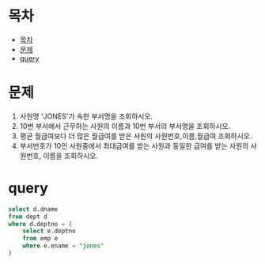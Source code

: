# 목차
- [목차](#목차)
- [문제](#문제)
- [query](#query)

# 문제
1. 사원명 'JONES'가 속한 부서명을 조회하시오.
2. 10번 부서에서 근무하는 사원의 이름과 10번 부서의 부서명을 조회하시오.
3. 평균 월급여보다 더 많은 월급여를 받은 사원의 사원번호,이름,월급여 조회하시오.
4. 부서번호가 10인 사원중에서 최대급여를 받는 사원과 동일한 급여를 받는 사원의 사원번호, 이름을 조회하시오.

# query

```sql
select d.dname 
from dept d
where d.deptno = (
	select e.deptno 
    from emp e
    where e.ename = "jones"
)
```